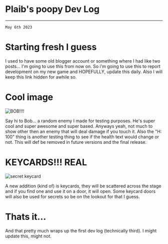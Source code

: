 
# Plaib's poopy Dev Log

---

```
May 6th 2023
```

# Starting fresh I guess

I used to have some old blogger account or something where I had like two posts... I'm going to use this from
now on. So i'm going to use this to report development on my new game and HOPEFULLY, update this daily. Also I will
keep this link hidden for awhile so.

# Cool image

![BOB!!!!](https://github.com/PlainSys/plainsys.github.io/blob/main/images/Screenshot%202023-05-08%20192930.png?raw=true) 

Say hi to Bob... a random enemy I made for testing purposes. He's super cool and super awesome and super based. Anyways yeah, not
much to show other then an enemy that will deal damage if you touch it. Also the "H: 100" thing is another testing thing to see
if the health text would change or not. This will def be removed in future versions and the final release. 

# KEYCARDS!!! REAL

![secret keycard](https://github.com/PlainSys/plainsys.github.io/blob/main/images/Screenshot%202023-05-08%20193038.png?raw=true)

A new addition (kind of) is keycards, they will be scattered across the stage and if you find one and use it on a door, it will open.
Some keycard doors will also be used for secrets so be on the lookout for that I guess.

# Thats it...

And that pretty much wraps up the first dev log (technically third). I might update this, might not.
